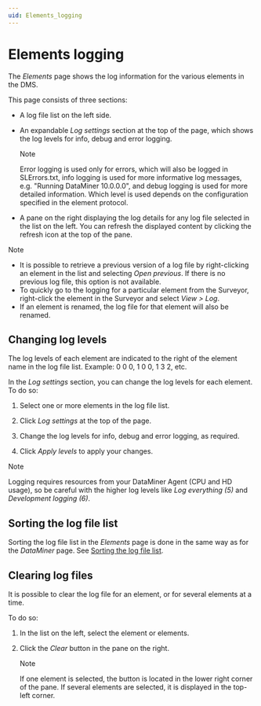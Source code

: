 ```yaml
---
uid: Elements_logging
---
```


# Elements logging

The *Elements* page shows the log information for the various elements in the DMS.

This page consists of three sections:

- A log file list on the left side.

- An expandable *Log settings* section at the top of the page, which shows the log levels for info, debug and error logging.

    > [!NOTE]
    > Error logging is used only for errors, which will also be logged in SLErrors.txt, info logging is used for more informative log messages, e.g. "Running DataMiner 10.0.0.0", and debug logging is used for more detailed information. Which level is used depends on the configuration specified in the element protocol.

- A pane on the right displaying the log details for any log file selected in the list on the left. You can refresh the displayed content by clicking the refresh icon at the top of the pane.

> [!NOTE]
>
> - It is possible to retrieve a previous version of a log file by right-clicking an element in the list and selecting *Open previous*. If there is no previous log file, this option is not available.
> - To quickly go to the logging for a particular element from the Surveyor, right-click the element in the Surveyor and select *View \> Log*.
> - If an element is renamed, the log file for that element will also be renamed.

## Changing log levels

The log levels of each element are indicated to the right of the element name in the log file list. Example: 0 0 0, 1 0 0, 1 3 2, etc.

In the *Log settings* section, you can change the log levels for each element. To do so:

1. Select one or more elements in the log file list.

1. Click *Log settings* at the top of the page.

1. Change the log levels for info, debug and error logging, as required.

1. Click *Apply levels* to apply your changes.

> [!NOTE]
> Logging requires resources from your DataMiner Agent (CPU and HD usage), so be careful with the higher log levels like *Log everything (5)* and *Development logging (6)*.

## Sorting the log file list

Sorting the log file list in the *Elements* page is done in the same way as for the *DataMiner* page. See [Sorting the log file list](xref:DataMiner_logging#sorting-the-log-file-list).

## Clearing log files

It is possible to clear the log file for an element, or for several elements at a time.

To do so:

1. In the list on the left, select the element or elements.

1. Click the *Clear* button in the pane on the right.

    > [!NOTE]
    > If one element is selected, the button is located in the lower right corner of the pane. If several elements are selected, it is displayed in the top-left corner.

